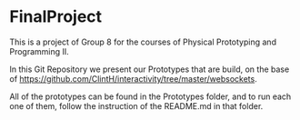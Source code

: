 # FinalProject
  This is a project of Group 8 for the courses of Physical Prototyping and Programming II. 
  
  In this Git Repository we present our Prototypes that are build, 
  on the base of https://github.com/ClintH/interactivity/tree/master/websockets.
  
  All of the prototypes can be found in the Prototypes folder, and to run each one of them, follow the instruction of the README.md in that folder.
